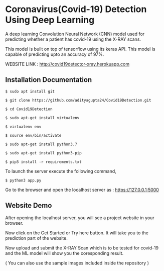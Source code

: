# Coronavirus(Covid-19) Detection Using Deep Learning

A deep learning Convolution Neural Network (CNN) model used for predicting whether a patient has covid-19 using the X-RAY scans.

This model is built on top of tensorflow using its keras API. This model is capable of predicting upto an accuracy of 97%.
 
WEBSITE LINK : http://covid19detector-xray.herokuapp.com

## Installation Documentation

	$ sudo apt install git

	$ git clone https://github.com/adityagupta24/Covid19Detection.git

	$ cd Covid19Detection

	$ sudo apt-get install virtualenv

	$ virtualenv env

	$ source env/bin/activate
	
	$ sudo apt-get install python3.7

	$ sudo apt-get install python3-pip

	$ pip3 install -r requirements.txt
	
To launch the server execute the following command, 

	$ python3 app.py

Go to the browser and open the localhost server as : https://127.0.0.1:5000
	
## Website Demo
After opening the localhost server, you will see a project website in your browser.

Now click on the Get Started or Try here button. It will take you to the prediction part of the website.

Now upload and submit the X-RAY Scan which is to be tested for covid-19 and the ML model will show you the coresponding result.

( You can also use the sample images included inside the repository )
